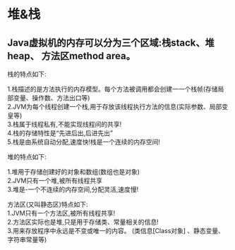 # 堆&栈

## Java虚拟机的内存可以分为三个区域:栈stack、堆heap、 方法区method area。

栈的特点如下:  

1.栈描述的是方法执行的内存模型。每个方法被调用都会创建一一个栈帧(存储局部变量、操作数、方法出口等)  
2.JVM为每个线程创建一个栈,用于存放该线程执行方法的信息(实际参数、局部变皇等)  
3.栈属于线程私有,不能实现线程间的共享!  
4.栈的存储特性是“先进后出,后进先出”  
5.栈是由系统自动分配,速度快!栈是一个连续的内存空间!  

堆的特点如下:  

1.堆用于存储创建好的对象和数组(数组也是对象)  
2.JVM只有一个堆,被所有线程共享  
3.堆是-一个不连续的内存空间,分配灵活,速度慢!  

方法区(又叫静态区)特点如下:  
1.JVM只有一个方法区,被所有线程共享!  
2.方法区实际也是堆,只是用于存储类、常量相关的信息!  
3.用来存放程序中永远是不变或唯一的内容。 (类信息[Class对象] 、静态变量、字符串常量等)

